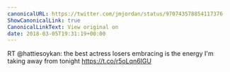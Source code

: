 ```yaml
---
canonicalURL: https://twitter.com/jmjordan/status/970743578854117376
ShowCanonicalLink: true
CanonicalLinkText: View original on
date: 2018-03-05T19:31:19+00:00
---
```

RT @hattiesoykan: the best actress losers embracing is the energy I'm taking away from tonight https://t.co/r5oLqn6IGU